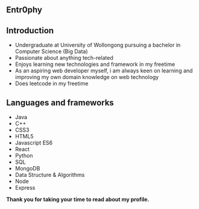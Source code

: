 ## Entr0phy

## Introduction
- Undergraduate at University of Wollongong pursuing a bachelor in Computer Science (Big Data)
- Passionate about anything tech-related
- Enjoys learning new technologies and framework in my freetime
- As an aspiring web developer myself, i am always keen on learning and improving my own domain knowledge on web technology
- Does leetcode in my freetime 

## Languages and frameworks 
- Java
- C++
- CSS3 
- HTML5
- Javascript ES6
- React
- Python
- SQL
- MongoDB
- Data Structure & Algorithms
- Node
- Express

**Thank you for taking your time to read about my profile.**



<!---
Entr0phy/Entr0phy is a ✨ special ✨ repository because its `README.md` (this file) appears on your GitHub profile.
You can click the Preview link to take a look at your changes.
--->
